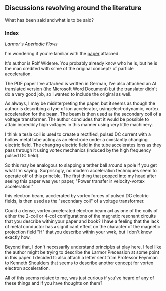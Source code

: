 ## Discussions revolving around the literature

What has been said and what is to be said?

### Index

_Larmor's Aperiodic Flows_

I'm wondering if you're familiar with the [paper](/literature/Wildroe-1928.pdf) attached. 

It's author is Rolf Widerøe. You probably already know who he is, but he is the man credited with some of the original concepts of particle acceleration.

The PDF paper I've attached is written in German, I've also attached an AI translated version (the Microsoft Word Document) but the translator didn't do a very good job, so I wanted to include the original as well.

As always, I may be misinterpreting the paper, but it seems as though the author is describing a type of ion accelerator, using electrodynamic, vortex acceleration for the beam. The beam is then used as the secondary coil of a voltage transformer. The author concludes that it would be possible to attain incredibly high voltages in this manner using very little machinery. 

I think a tesla coil is used to create a rectified, pulsed DC current with a hollow metal tube acting as an electrode under a constantly changing electric field. The changing electric field in the tube accelerates ions as they pass through it using vortex mechanics (induced by the high frequency pulsed DC field).

So this may be analogous to slapping a tether ball around a pole if you get what I'm saying. Surprisingly, no modern acceleration techniques seem to operate off of this principle. The first thing that popped into my head after seeing this paper was your paper, "Power transfer in velocity-vortex acceleration." 

this electron beam, accelerated by vortex forces of pulsed DC electric fields, is then used as the "secondary coil" of a voltage transformer.

Could a dense, vortex accelerated electron beam act as one of the coils of either the 2-coil or 4-coil configurations of the magnetic resonant circuits that you describe within your paper and book? I have a feeling that the lack of metal conductor has a significant effect on the character of the magnetic projection field "H" that you describe within your work, but I don't know exactly how. 

Beyond that, I don't necessarily understand principles at play here. I feel like the author might be trying to describe the Larmor Precession at some point in this paper. I decided to also attach a letter sent from Professor Feynman to Kenneth Shoulders that seems to describe another concept for vortex electron acceleration. 

All of this seems related to me, was just curious if you've heard of any of these things and if you have thoughts on them?